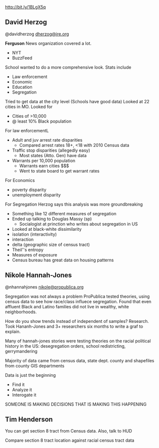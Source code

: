 http://bit.ly/1BLgX5q

## David Herzog
@davidherzog
dherzog@ire.org

__Ferguson__
News organization covered a lot. 
- NYT
- BuzzFeed

School wanted to do a more comprehensive look. Stats include
- Law enforcement
- Economic
- Education 
- Segregation

Tried to get data at the city level (Schools have good data)
Looked at 22 cities in MO. Looked for
- Cities of >10,000
- @ least 10% Black population

For law enforcementL
- Adult and juv arrest rate disparities
  - Compared arrest rates 18+, <18 with 2010 Census data
- Traffic stop disparities (allegedly easy)
  - Most states (Atto. Gen) have data
- Warrants per 10,000 population
  - Warrants earn cities $$$
  - Went to state board to get warrant rates

For Economics
- poverty disparity
- unemployment disparity

For Segregation
Herzog says this analysis was more groundbreaking
- Something like 12 different measures of segregation
- Ended up talking to Douglas Massy (sp)
  - Socialogist at prinction who writes about segregation in US
- Looked at black-white dissimilarity
- isolation (interactivity)
- interaction
- delta (geographic size of census tract)
- Theil''s entropy
- Measures of exposure
- Census bureau has great data on housing patterns

## Nikole Hannah-Jones
@nhannahjones
nikole@propublica.org

Segregation was not always a problem
ProPublica tested theories, using census data to see how race/class influece segregation. Found that even affluent Black and Latino families did not live in wealthy, white neighborhoods.

How do you show trends instead of independent of samples? Research. Took Hananh-Jones and 3+ researchers six months to write a graf to explain.

Many of hannah-jones stories were testing theories on the racial political history in the US: desegregation orders, school redistricting, gerrymandering

Majority of data came from census data, state dept. county and shapefiles from county GIS departments

Data is just the beginning
- Find it
- Analyze it
- Interogate it

SOMEONE IS MAKING DECISIONS THAT IS MAKING THIS HAPPENING

## Tim Henderson
You can get section 8 tract from Census data. Also, talk to HUD

Compare section 8 tract location against racial census tract data


